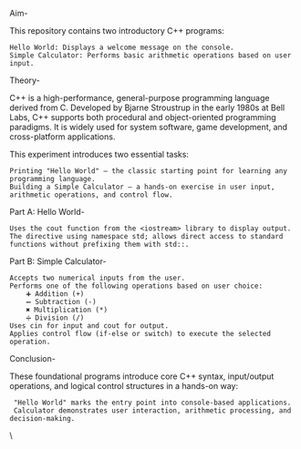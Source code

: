 Aim-

This repository contains two introductory C++ programs:

    Hello World: Displays a welcome message on the console.
    Simple Calculator: Performs basic arithmetic operations based on user input.

Theory-

C++ is a high-performance, general-purpose programming language derived from C. Developed by Bjarne Stroustrup in the early 1980s at Bell Labs, C++ supports both procedural and object-oriented programming paradigms. It is widely used for system software, game development, and cross-platform applications.

This experiment introduces two essential tasks:

    Printing "Hello World" – the classic starting point for learning any programming language.
    Building a Simple Calculator – a hands-on exercise in user input, arithmetic operations, and control flow.

 Part A: Hello World-

    Uses the cout function from the <iostream> library to display output.
    The directive using namespace std; allows direct access to standard functions without prefixing them with std::.

Part B: Simple Calculator-

    Accepts two numerical inputs from the user.
    Performs one of the following operations based on user choice:
        ➕ Addition (+)
        ➖ Subtraction (-)
        ✖️ Multiplication (*)
        ➗ Division (/)
    Uses cin for input and cout for output.
    Applies control flow (if-else or switch) to execute the selected operation.

 Conclusion-

These foundational programs introduce core C++ syntax, input/output operations, and logical control structures in a hands-on way:

     "Hello World" marks the entry point into console-based applications.
     Calculator demonstrates user interaction, arithmetic processing, and decision-making.
\

